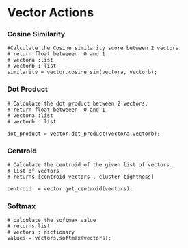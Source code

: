 #  Vector Actions

### Cosine Similarity 

```jac
#Calculate the Cosine similarity score between 2 vectors.
# return float betweeen  0 and 1 
# vectora :list
# vectorb : list 
similarity = vector.cosine_sim(vectora, vectorb);

```

### Dot Product

```jac 
# Calculate the dot product between 2 vectors.
# return float betweeen  0 and 1 
# vectora :list
# vectorb : list

dot_product = vector.dot_product(vectora,vectorb);
```

### Centroid 
```jac 
# Calculate the centroid of the given list of vectors.
# list of vectors
# returns [centroid vectors , cluster tightness]

centroid  = vector.get_centroid(vectors);
```

### Softmax 
```jac 
# calculate the softmax value 
# returns list 
# vectors : dictionary
values = vectors.softmax(vectors);

```



